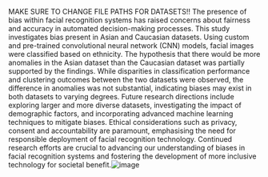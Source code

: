 MAKE SURE TO CHANGE FILE PATHS FOR DATASETS!!
The presence of bias within facial recognition systems has raised concerns about fairness and accuracy in automated decision-making processes. This study investigates bias present in Asian and Caucasian datasets. Using custom and pre-trained convolutional neural network (CNN) models, facial images were classified based on ethnicity. The hypothesis that there would be more anomalies in the Asian dataset than the Caucasian dataset was partially supported by the findings. While disparities in classification performance and clustering outcomes between the two datasets were observed, the difference in anomalies was not substantial, indicating biases may exist in both datasets to varying degrees. Future research directions include exploring larger and more diverse datasets, investigating the impact of demographic factors, and incorporating advanced machine learning techniques to mitigate biases. Ethical considerations such as privacy, consent and accountability are paramount, emphasising the need for responsible deployment of facial recognition technology. Continued research efforts are crucial to advancing our understanding of biases in facial recognition systems and fostering the development of more inclusive technology for societal benefit.![image](https://github.com/Bettyaning/anomaly-detection-image-classification-caucasian-and-asian-datasets/assets/101409299/db0d9111-13cb-4e6c-8897-a4f68f750b80)
